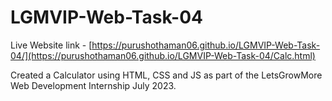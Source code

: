 # LGMVIP-Web-Task-04

Live Website link - [https://purushothaman06.github.io/LGMVIP-Web-Task-04/](https://purushothaman06.github.io/LGMVIP-Web-Task-04/Calc.html)

Created a Calculator using HTML, CSS and JS as part of the LetsGrowMore Web Development Internship July 2023.
